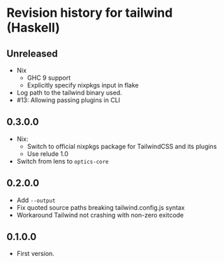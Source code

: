 # Revision history for tailwind (Haskell)

## Unreleased

- Nix
  - GHC 9 support
  - Explicitly specify nixpkgs input in flake
- Log path to the tailwind binary used.
- #13: Allowing passing plugins in CLI

## 0.3.0.0

- Nix:
    - Switch to official nixpkgs package for TailwindCSS and its plugins
    - Use relude 1.0
- Switch from lens to `optics-core`

## 0.2.0.0

- Add `--output`
- Fix quoted source paths breaking tailwind.config.js syntax
- Workaround Tailwind not crashing with non-zero exitcode

## 0.1.0.0

* First version.
